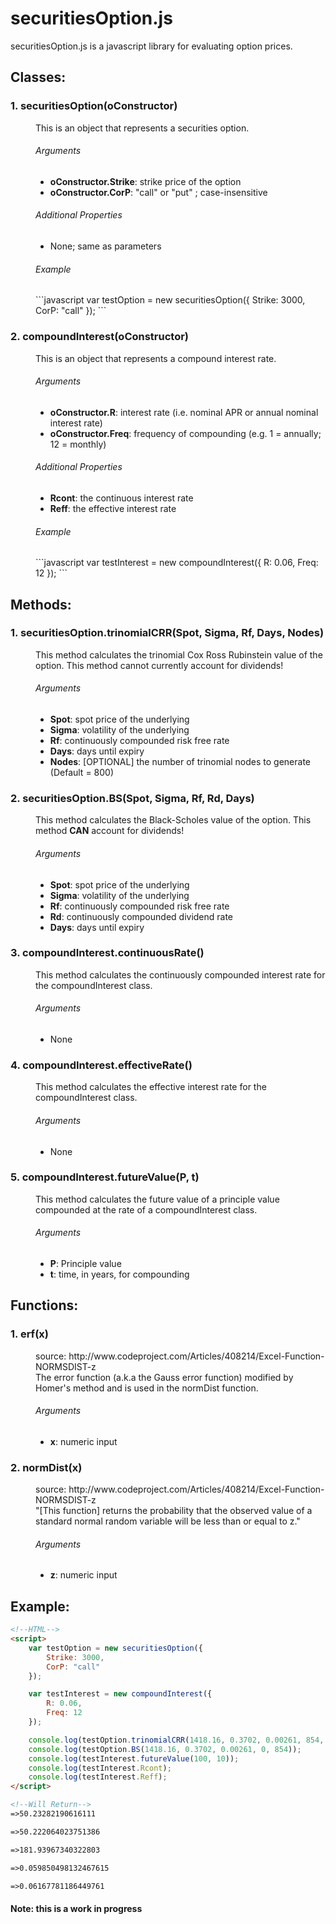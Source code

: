 # securitiesOption.js


securitiesOption.js is a javascript library for evaluating option prices.


## Classes:

<dl>
  <dt><h3>1. securitiesOption(oConstructor)</h3>
  <dd>This is an object that represents a securities option.
  <dd><h6>Arguments</h6>
  <ul>
    <li><b>oConstructor.Strike</b>: strike price of  the option</li>
    <li><b>oConstructor.CorP</b>: "call" or "put" ; case-insensitive</li>
  </ul>
  <dd><h6>Additional Properties</h6> 
  <ul>
    <li>None; same as parameters</li>
  </ul>
  <dd><h6>Example</h6>
  <dd>
```javascript
var testOption = new securitiesOption({
    Strike: 3000,
    CorP: "call"
});
```

  <dt><h3>2. compoundInterest(oConstructor)</h3>
  <dd>This is an object that represents a compound interest rate.
  <dd><h6>Arguments</h6>
  <ul>
    <li><b>oConstructor.R</b>: interest rate (i.e. nominal APR or annual nominal interest rate)</li>
    <li><b>oConstructor.Freq</b>: frequency of compounding (e.g. 1 = annually; 12 = monthly)</li>
  </ul>
  <dd><h6>Additional Properties</h6>
  <ul>
    <li><b>Rcont</b>: the continuous interest rate</li>
    <li><b>Reff</b>: the effective interest rate</li>
  </ul>
  <dd><h6>Example</h6>
  <dd>
```javascript
var testInterest = new compoundInterest({
	R: 0.06,
	Freq: 12
});
```
</dl>

## Methods:
<dl>
  <dt><h3>1. securitiesOption.trinomialCRR(Spot, Sigma, Rf, Days, Nodes)</h3>
  <dd>This method calculates the trinomial Cox Ross Rubinstein value of the option. This method cannot currently account for dividends!
  <dd><h6>Arguments</h6>
  <ul>
    <li><b>Spot</b>: spot price of the underlying</li>
	<li><b>Sigma</b>: volatility of the underlying</li>
    <li><b>Rf</b>: continuously compounded risk free rate</li>
    <li><b>Days</b>: days until expiry</li>
    <li><b>Nodes</b>: [OPTIONAL] the number of trinomial nodes to generate (Default = 800)</li>
  </ul>
  <dt><h3>2. securitiesOption.BS(Spot, Sigma, Rf, Rd, Days)</h3>
  <dd>This method calculates the Black-Scholes value of the option. This method <b>CAN</b> account for dividends!
  <dd><h6>Arguments</h6>
  <ul>
    <li><b>Spot</b>: spot price of the underlying</li>
	<li><b>Sigma</b>: volatility of the underlying</li>
    <li><b>Rf</b>: continuously compounded risk free rate</li>
    <li><b>Rd</b>: continuously compounded dividend rate</li>
    <li><b>Days</b>: days until expiry</li>
  </ul>
  <dt><h3>3. compoundInterest.continuousRate()</h3>
  <dd>This method calculates the continuously compounded interest rate for the compoundInterest class.
  <dd><h6>Arguments</h6>
  <ul>
    <li>None</li>
  </ul>
  <dt><h3>4. compoundInterest.effectiveRate()</h3>
  <dd>This method calculates the effective interest rate for the compoundInterest class.
  <dd><h6>Arguments</h6>
  <ul>
    <li>None</li>
  </ul>
  <dt><h3>5. compoundInterest.futureValue(P, t)</h3>
  <dd>This method calculates the future value of a principle value compounded at the rate of a compoundInterest class.
  <dd><h6>Arguments</h6>
  <ul>
    <li><b>P</b>: Principle value</li>
    <li><b>t</b>: time, in years, for compounding
  </ul>
</dl>

## Functions:
<dl>
  <dt><h3>1. erf(x)</h3>
  <dd>source: http://www.codeproject.com/Articles/408214/Excel-Function-NORMSDIST-z
  <dd>The error function (a.k.a the Gauss error function) modified by Homer's method and is used in the normDist function.
  <dd><h6>Arguments</h6>
  <ul>
    <li><b>x</b>: numeric input</li>
  </ul>
  <dt><h3>2. normDist(x)</h3>
  <dd>source: http://www.codeproject.com/Articles/408214/Excel-Function-NORMSDIST-z
  <dd>"[This function] returns the probability that the observed value of a standard normal random variable will be less than or equal to z."
  <dd><h6>Arguments</h6>
  <ul>
    <li><b>z</b>: numeric input</li>
  </ul>
</dl>

## Example:
	
```html
<!--HTML-->
<script>
	var testOption = new securitiesOption({
	    Strike: 3000,
	    CorP: "call"
	});

	var testInterest = new compoundInterest({
		R: 0.06,
		Freq: 12
	});

	console.log(testOption.trinomialCRR(1418.16, 0.3702, 0.00261, 854, 800));
	console.log(testOption.BS(1418.16, 0.3702, 0.00261, 0, 854));
	console.log(testInterest.futureValue(100, 10));
	console.log(testInterest.Rcont);
	console.log(testInterest.Reff);
</script>

<!--Will Return-->
=>50.23282190616111

=>50.222064023751386

=>181.93967340322803

=>0.059850498132467615

=>0.06167781186449761
```

#### Note: this is a work in progress